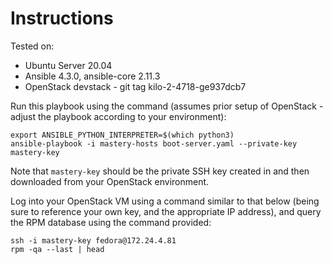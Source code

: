 # Instructions

Tested on:
- Ubuntu Server 20.04
- Ansible 4.3.0, ansible-core 2.11.3
- OpenStack devstack - git tag kilo-2-4718-ge937dcb7

Run this playbook using the command (assumes prior setup of OpenStack - adjust the playbook according to your environment):

    export ANSIBLE_PYTHON_INTERPRETER=$(which python3)
    ansible-playbook -i mastery-hosts boot-server.yaml --private-key mastery-key

Note that `mastery-key` should be the private SSH key created in and then downloaded from your OpenStack environment.

Log into your OpenStack VM using a command similar to that below (being sure to reference your own key, and the appropriate IP address), and query the RPM database using the command provided:

    ssh -i mastery-key fedora@172.24.4.81
    rpm -qa --last | head


